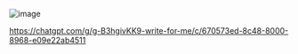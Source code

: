 ![image](https://github.com/user-attachments/assets/d2704621-e676-4e78-a750-61bcf097eda2)

https://chatgpt.com/g/g-B3hgivKK9-write-for-me/c/670573ed-8c48-8000-8968-e09e22ab4511
